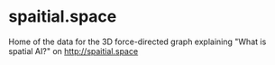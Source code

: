 # spaitial.space
Home of the data for the 3D force-directed graph explaining "What is spatial AI?" on http://spaitial.space
